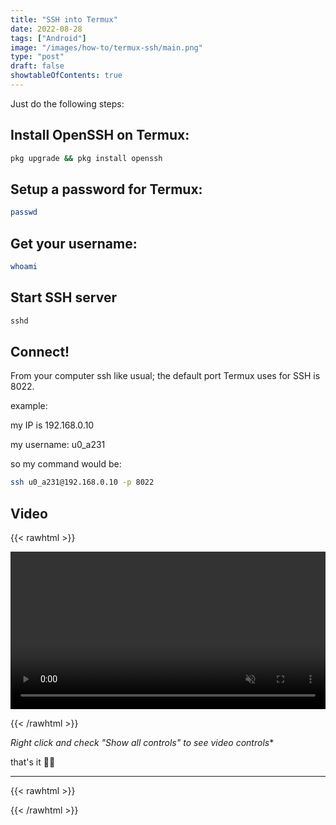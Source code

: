```yaml
---
title: "SSH into Termux"
date: 2022-08-28
tags: ["Android"]
image: "/images/how-to/termux-ssh/main.png"
type: "post"
draft: false
showtableOfContents: true
---
```


Just do the following steps: 

## Install OpenSSH on Termux: 

```bash
pkg upgrade && pkg install openssh
```
## Setup a password for Termux:

```bash
passwd
```
## Get your username: 

```bash
whoami
```

## Start SSH server

```bash
sshd
```
## Connect!

From your computer ssh like usual; the default port Termux uses for SSH is 8022.

example:

my IP is 192.168.0.10

my username: u0_a231

so my command would be: 

```bash
ssh u0_a231@192.168.0.10 -p 8022
```

## Video

{{< rawhtml >}} 

<video width=100% muted autoplay loop>
    <source src="https://github.com/mansoorbarri/website/blob/main/images/termux-ssh/main.m4v?raw=true" type="video/webm">
        your browser doesn't support video tag.
</video>

{{< /rawhtml >}}

*Right click and check "Show all controls" to see video controls**

that's it ✌🏽

-------------------------------------------------------------
{{< rawhtml >}} 
<script src="https://utteranc.es/client.js"
        repo="mansoorbarri/website"
        issue-term="title"
        theme="dark-blue"
        crossorigin="anonymous"
        async>
</script>
{{< /rawhtml >}}